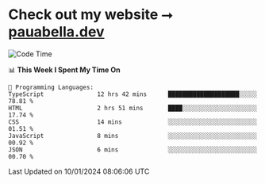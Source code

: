 # Check out my website ⭢ [pauabella.dev](https://pauabella.dev)

<!--START_SECTION:waka-->
![Code Time](http://img.shields.io/badge/Code%20Time-2%2C837%20hrs%2031%20mins-blue)

📊 **This Week I Spent My Time On** 

```text
💬 Programming Languages: 
TypeScript               12 hrs 42 mins      ████████████████████░░░░░   78.81 % 
HTML                     2 hrs 51 mins       ████░░░░░░░░░░░░░░░░░░░░░   17.74 % 
CSS                      14 mins             ░░░░░░░░░░░░░░░░░░░░░░░░░   01.51 % 
JavaScript               8 mins              ░░░░░░░░░░░░░░░░░░░░░░░░░   00.92 % 
JSON                     6 mins              ░░░░░░░░░░░░░░░░░░░░░░░░░   00.70 % 
```


 Last Updated on 10/01/2024 08:06:06 UTC
<!--END_SECTION:waka-->

